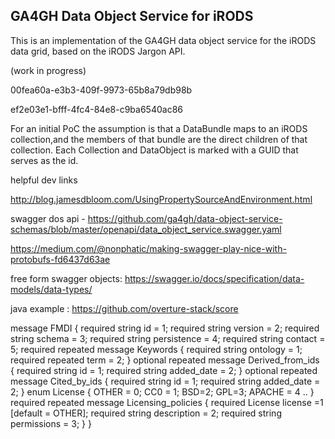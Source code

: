 ## GA4GH Data Object Service for iRODS

This is an implementation of the GA4GH data object service for the iRODS data grid, based on the iRODS Jargon API.

(work in progress)

00fea60a-e3b3-409f-9973-65b8a79db98b

ef2e03e1-bfff-4fc4-84e8-c9ba6540ac86

For an initial PoC the assumption is that a DataBundle maps to an iRODS collection,and the members of that bundle are the direct
children of that collection. Each Collection and DataObject is marked with a GUID that serves as the id.

helpful dev links


http://blog.jamesdbloom.com/UsingPropertySourceAndEnvironment.html

swagger dos api - https://github.com/ga4gh/data-object-service-schemas/blob/master/openapi/data_object_service.swagger.yaml

https://medium.com/@nonphatic/making-swagger-play-nice-with-protobufs-fd6437d63ae

free form swagger objects: https://swagger.io/docs/specification/data-models/data-types/

java example : https://github.com/overture-stack/score


message FMDI {
 required string id = 1;
 required string version = 2;
 required string schema = 3;
 required string persistence = 4;
 required string contact = 5;
 required repeated message Keywords {
   required string ontology = 1;
   required repeated term = 2;
 }
 optional repeated message Derived_from_ids {
   required string id = 1;
   required string added_date = 2;
 }
 optional repeated message Cited_by_ids {
   required string id = 1;
   required string added_date = 2;
 }
 enum License {
    OTHER = 0;
    CC0 = 1;
    BSD=2;
   GPL=3;
   APACHE = 4
  ..
}
required repeated message Licensing_policies {
   required License license =1 [default = OTHER];
   required string description = 2;
   required string permissions = 3;
 }
}
 


